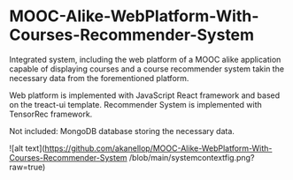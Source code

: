 # MOOC-Alike-WebPlatform-With-Courses-Recommender-System
Integrated system, including the web platform of a MOOC alike application capable of displaying courses and
a course recommender system takin the necessary data from the forementioned platform.

Web platform is implemented with JavaScript React framework and based on the treact-ui template.
Recommender System is implemented with TensorRec framework.

Not included: MongoDB database storing the necessary data.

![alt text](https://github.com/akanellop/MOOC-Alike-WebPlatform-With-Courses-Recommender-System
/blob/main/systemcontextfig.png?raw=true)
